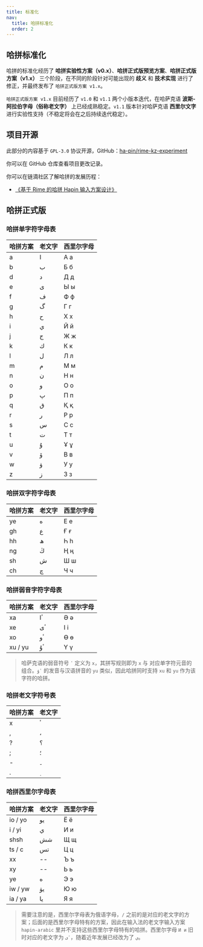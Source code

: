 ```yaml
---
title: 标准化
nav:
  title: 哈拼标准化
  order: 2
---
```


## 哈拼标准化

哈拼的标准化经历了 **哈拼实验性方案（v0.x）**、**哈拼正式版预览方案**、**哈拼正式版方案（v1.x）** 三个阶段，在不同的阶段针对可能出现的 **歧义** 和 **技术实现** 进行了修正，并最终发布了 `哈拼正式版方案 v1.x`。

`哈拼正式版方案 v1.x` 目前经历了 `v1.0` 和 `v1.1` 两个小版本迭代，在哈萨克语 **波斯-阿拉伯字母（俗称老文字）** 上已经成熟稳定。`v1.1` 版本针对哈萨克语 **西里尔文字** 进行实验性支持（不稳定将会在之后持续迭代稳定）。

## 项目开源

此部分的内容基于 `GPL-3.0` 协议开源，GitHub：[ha-pin/rime-kz-experiment](https://github.com/ha-pin/rime-kz-experiment)

你可以在 GitHub 仓库查看项目更改记录。

你可以在链滴社区了解哈拼的发展历程：

- [《基于 Rime 的哈拼 Hapin 输入方案设计》](https://ld246.com/article/1643308814896)

## 哈拼正式版

### 哈拼单字符字母表

| 哈拼方案 | 老文字 | 西里尔字母 |
| -------- | ------ | ---------- |
| a        | ا      | А а        |
| b        | ب      | Б б        |
| d        | د      | Д д        |
| e        | ى      | Ы ы        |
| f        | ف      | Ф ф        |
| g        | گ      | Г г        |
| h        | ح      | Х х        |
| i        | ي      | Й й        |
| j        | ج      | Ж ж        |
| k        | ك      | К к        |
| l        | ل      | Л л        |
| m        | م      | М м        |
| n        | ن      | Н н        |
| o        | و      | О о        |
| p        | پ      | П п        |
| q        | ق      | Қ қ        |
| r        | ر      | Р р        |
| s        | س      | С с        |
| t        | ت      | Т т        |
| u        | ۇ      | Ұ ұ        |
| v        | ۆ      | В в        |
| w        | ۋ      | У у        |
| z        | ز      | З з        |

### 哈拼双字符字母表

| 哈拼方案 | 老文字 | 西里尔字母 |
| -------- | ------ | ---------- |
| ye       | ە      | Е е        |
| gh       | ع      | Ғ ғ        |
| hh       | ھ      | Һ һ        |
| ng       | ڭ      | Ң ң        |
| sh       | ش      | Ш ш        |
| ch       | چ      | Ч ч        |

### 哈拼弱音字符字母表

| 哈拼方案 | 老文字 | 西里尔字母 |
| -------- | ------ | ---------- |
| xa       | ٴا     | Ә ә        |
| xe       | ٴى     | І і        |
| xo       | ٴو     | Ө ө        |
| xu / yu  | ٴۇ     | Ү ү        |

> 哈萨克语的弱音符号 `ٴ` 定义为 `x`，其拼写规则即为 `x` 与 对应单字符元音的组合。`ٴۇ` 的发音与汉语拼音的 `yu` 类似，因此哈拼同时支持 `xu` 和 `yu` 作为该字符的哈拼。

### 哈拼老文字符号表

| 哈拼方案 | 老文字 |
| -------- | ------ |
| x        | ٴ      |
| ,        | ،      |
| ?        | ؟      |
| ;        | ؛      |
| -        | ۔      |
| .        | ٜ      |

### 哈拼西里尔字母表

| 哈拼方案 | 老文字 | 西里尔字母 |
| -------- | ------ | ---------- |
| io / yo  | يو     | Ё ё        |
| i / yi   | ي      | И и        |
| shsh     | شش     | Щ щ        |
| ts / c   | تس     | Ц ц        |
| xx       | --     | Ъ ъ        |
| xy       | --     | Ь ь        |
| ye       | ە      | Э э        |
| iw / yw  | يۋ     | Ю ю        |
| ia / ya  | يا     | Я я        |

> 需要注意的是，西里尔字母表为俄语字母，`/` 之前的是对应的老文字的方案；后面的是西里尔字母特有的方案，因此在输入法的老文字输入方案 `hapin-arabic` 里并不支持这些西里尔字母特有的哈拼。西里尔字母 `И и` 旧时对应的老文字为 `ٴى`，随着近年发展已经改为了 `ي`。
